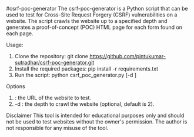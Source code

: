 #csrf-poc-generator
The csrf-poc-generator is a Python script that can be used to test for Cross-Site Request Forgery (CSRF) vulnerabilities on a website. The script crawls the website up to a specified depth and generates a proof-of-concept (POC) HTML page for each form found on each page.

Usage:
1. Clone the repository: git clone https://github.com/pintukumar-sutradhar/csrf-poc-generator.git
2. Install the required packages: pip install -r requirements.txt
3. Run the script: python csrf_poc_generator.py <url> [-d <depth>]

Options
1. <url>: the URL of the website to test.
2. -d <depth>: the depth to crawl the website (optional, default is 2).

Disclaimer
This tool is intended for educational purposes only and should not be used to test websites without the owner's permission. The author is not responsible for any misuse of the tool.
